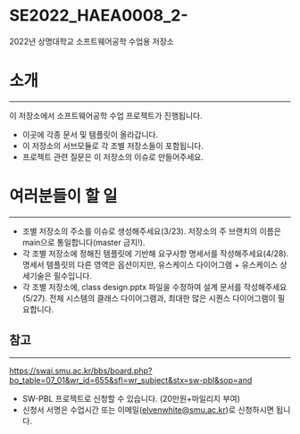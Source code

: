 # SE2022_HAEA0008_2-
2022년 상명대학교 소프트웨어공학 수업용 저장소

# 소개
---

이 저장소에서 소프트웨어공학 수업 프로젝트가 진행됩니다.

- 이곳에 각종 문서 및 템플릿이 올라갑니다.
- 이 저장소의 서브모듈로 각 조별 저장소들이 포함됩니다.
- 프로젝트 관련 질문은 이 저장소의 이슈로 만들어주세요.

# 여러분들이 할 일
---

- 조별 저장소의 주소를 이슈로 생성해주세요(3/23). 저장소의 주 브랜치의 이름은 main으로 통일합니다(master 금지!).
- 각 조별 저장소에 정해진 템플릿에 기반해 요구사항 명세서를 작성해주세요(4/28). 명세서 템플릿의 다른 영역은 옵션이지만, 유스케이스 다이어그램 + 유스케이스 상세기술은 필수입니다.
- 각 조별 저장소에, class design.pptx 파일을 수정하여 설계 문서를 작성해주세요(5/27). 전체 시스템의 클래스 다이어그램과, 최대한 많은 시퀀스 다이어그램이 필요합니다. 



## 참고
---
https://swai.smu.ac.kr/bbs/board.php?bo_table=07_01&wr_id=655&sfl=wr_subject&stx=sw-pbl&sop=and 

- SW-PBL 프로젝트로 신청할 수 있습니다. (20만원+마일리지 부여)
- 신청서 서명은 수업시간 또는 이메일(elvenwhite@smu.ac.kr)로 신청하시면 됩니다.
